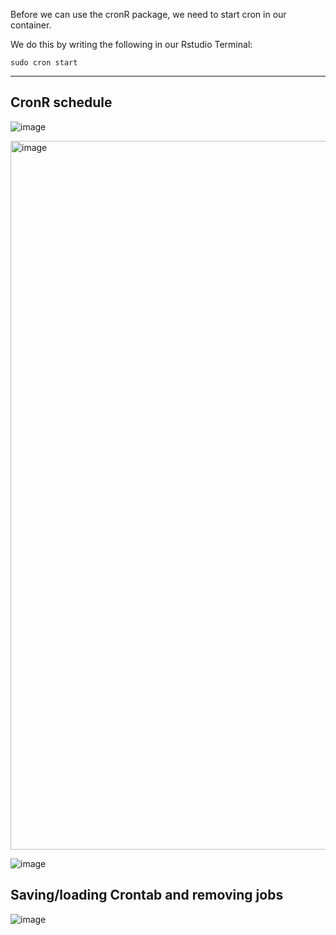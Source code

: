 Before we can use the cronR package, we need to start cron in our container.

We do this by writing the following in our Rstudio Terminal:

```
sudo cron start
```
______
## **CronR schedule**
![image](https://github.com/Peterbajhogh/Exam2/assets/144667170/0ca7582f-7474-4684-99dc-5ec7cc5ea0ac)

<img width="1134" alt="image" src="https://github.com/Peterbajhogh/Exam2/assets/144667170/d286daca-d7f8-4432-99e1-33914360a4f7">


![image](https://github.com/Peterbajhogh/Exam2/assets/144667170/2194b50a-d9bd-464a-ae8f-fe91518471d6)

## **Saving/loading Crontab and removing jobs**

![image](https://github.com/Peterbajhogh/Exam2/assets/144667170/d8bcd0d4-31d9-4865-81cb-e7b2deb591c4)


